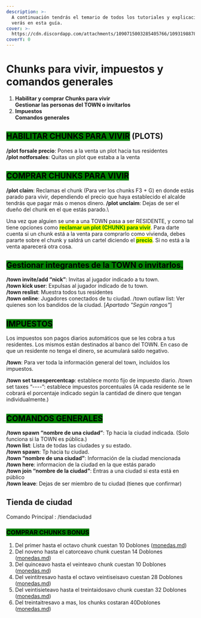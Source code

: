 ```yaml
---
description: >-
  A continuación tendrás el temario de todos los tutoriales y explicaciones que
  verás en esta guía.
cover: >-
  https://cdn.discordapp.com/attachments/1090715003285405766/1093198878930645062/AAAAAAAAAAAAAAAAAAAAAA.png
coverY: 0
---
```


[TODO: Merge Chunks and Tienda chunks]: #


# Chunks para vivir, impuestos y comandos generales

1. &#x20;              **Habilitar y comprar Chunks para vivir**\
   &#x20;              **Gestionar las personas del TOWN o invitarlos**
2. **Impuestos**\
   &#x20;               **Comandos generales**

## <mark style="background-color:green;">HABILITAR CHUNKS PARA VIVIR</mark> (PLOTS)

**/plot forsale precio**: Pones a la venta un plot hacia tus residentes\
**/plot notforsales**: Quitas un plot que estaba a la venta

## <mark style="background-color:green;">COMPRAR CHUNKS PARA VIVIR</mark>

**/plot claim**: Reclamas el chunk (Para ver los chunks F3 + G) en donde estás parado para vivir, dependiendo el precio que haya establecido el alcalde tendrás que pagar más o menos dinero. **/plot unclaim**: Dejas de ser el dueño del chunk en el que estás parado.\


Una vez que alguien se une a una TOWN pasa a ser RESIDENTE, y como tal tiene opciones como <mark style="color:green;">**reclamar un plot (CHUNK) para vivir**</mark>. Para darte cuenta si un chunk está a la venta para comprarlo como vivienda, debes pararte sobre el chunk y saldrá un cartel diciendo el <mark style="color:green;">**precio**</mark>. Si no está a la venta aparecerá otra cosa.

## <mark style="background-color:green;">Gestionar integrantes de la TOWN o invitarlos.</mark>

**/town invite/add “nick”**: Invitas al jugador indicado a tu town.\
**/town kick user**: Expulsas al jugador indicado de tu town. \
**/town reslist**: Muestra todos tus residentes \
**/town online**: Jugadores conectados de tu ciudad. /town outlaw list: Ver quienes son los bandidos de la ciudad. \[_Apartado "Según rangos"_]

## <mark style="background-color:green;">IMPUESTOS</mark>

Los impuestos son pagos diarios automáticos que se les cobra a tus residentes. Los mismos están destinados al banco del TOWN. En caso de que un residente no tenga el dinero, se acumulará saldo negativo.

**/town**: Para ver toda la información general del town, incluídos los impuestos.

**/town set taxespercentcap**: establece monto fijo de impuesto diario. /town set taxes “----”: establece impuestos porcentuales (A cada residente se le cobrará el porcentaje indicado según la cantidad de dinero que tengan individualmente.)

## <mark style="background-color:green;">COMANDOS GENERALES</mark>

**/town spawn “nombre de una ciudad”**: Tp hacia la ciudad indicada. (Solo funciona si la TOWN es pública.)\
**/town list**: Lista de todas las ciudades y su estado.\
**/town spawn**: Tp hacia tu ciudad.\
**/town “nombre de una ciudad”**: Información de la ciudad mencionada\
**/town here**: informacion de la ciudad en la que estás parado\
**/town join “nombre de la ciudad”**: Entras a una ciudad si esta está en público\
**/town leave**: Dejas de ser miembro de tu ciudad (tienes que confirmar)

## Tienda de ciudad

Comando Principal : /tiendaciudad

### <mark style="background-color:green;">COMPRAR CHUNKS BONUS</mark>

1. Del primer hasta el octavo chunk cuestan 10 Doblones ([monedas.md](../../mecanicas/monedas.md "mention"))
2. Del noveno hasta el catorceavo chunk cuestan 14 Doblones ([monedas.md](../../mecanicas/monedas.md "mention"))
3. Del quinceavo hasta el veinteavo chunk cuestan 10 Doblones ([monedas.md](../../mecanicas/monedas.md "mention"))
4. Del veintitresavo hasta el octavo veintiseisavo cuestan 28 Doblones ([monedas.md](../../mecanicas/monedas.md "mention"))
5. Del veintisieteavo hasta el treintaidosavo chunk cuestan 32 Doblones ([monedas.md](../../mecanicas/monedas.md "mention"))
6. Del treintaitresavo a mas, los chunks costaran 40Doblones ([monedas.md](../../mecanicas/monedas.md "mention"))
